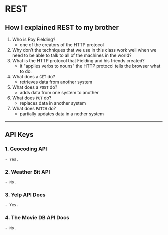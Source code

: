 # REST

## How I explained REST to my brother

1. Who is Roy Fielding?
    - one of the creators of the HTTP protocol
2. Why don’t the techniques that we use in this class work well when we need to be able to talk to all of the machines in the world?
3. What is the HTTP protocol that Fielding and his friends created?
    - it "applies verbs to nouns" the HTTP protocol tells the browser what to do.
4. What does a ```GET``` do?
    - retrieves data from another system
5. What does a ```POST``` do?
    - adds data from one system to another
6. What does ```PUT``` do?
    - replaces data in another system
7. What does ```PATCH``` do?
    - partially updates data in a nother system

-----

## API Keys 

### 1. Geocoding API
    - Yes.

### 2. Weather Bit API
    - No.

### 3. Yelp API Docs
    - Yes.

### 4. The Movie DB API Docs
    - No.